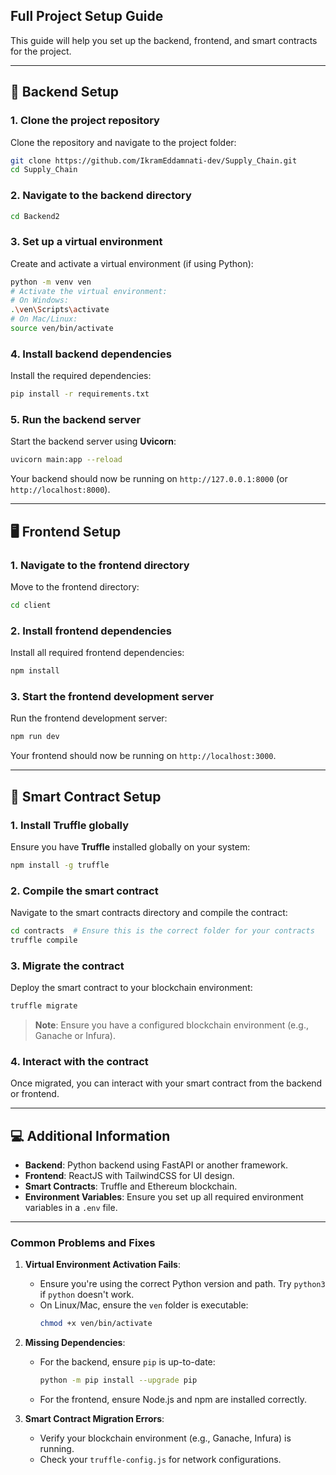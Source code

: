 ## Full Project Setup Guide

This guide will help you set up the backend, frontend, and smart contracts for the project.

---

## 🚀 Backend Setup

### 1. Clone the project repository

Clone the repository and navigate to the project folder:

```bash
git clone https://github.com/IkramEddamnati-dev/Supply_Chain.git
cd Supply_Chain
```

### 2. Navigate to the backend directory

```bash
cd Backend2
```


### 3. Set up a virtual environment

Create and activate a virtual environment (if using Python):

```bash
python -m venv ven
# Activate the virtual environment:
# On Windows:
.\ven\Scripts\activate
# On Mac/Linux:
source ven/bin/activate
```

### 4. Install backend dependencies

Install the required dependencies:

```bash
pip install -r requirements.txt
```

### 5. Run the backend server

Start the backend server using **Uvicorn**:

```bash
uvicorn main:app --reload
```

Your backend should now be running on `http://127.0.0.1:8000` (or `http://localhost:8000`).

---

## 🖥 Frontend Setup

### 1. Navigate to the frontend directory

Move to the frontend directory:

```bash
cd client
```

### 2. Install frontend dependencies

Install all required frontend dependencies:

```bash
npm install
```

### 3. Start the frontend development server

Run the frontend development server:

```bash
npm run dev
```

Your frontend should now be running on `http://localhost:3000`.

---

## 📜 Smart Contract Setup

### 1. Install Truffle globally

Ensure you have **Truffle** installed globally on your system:

```bash
npm install -g truffle
```

### 2. Compile the smart contract

Navigate to the smart contracts directory and compile the contract:

```bash
cd contracts  # Ensure this is the correct folder for your contracts
truffle compile
```


### 3. Migrate the contract

Deploy the smart contract to your blockchain environment:

```bash
truffle migrate
```

> **Note**: Ensure you have a configured blockchain environment (e.g., Ganache or Infura).

### 4. Interact with the contract

Once migrated, you can interact with your smart contract from the backend or frontend.

---

## 💻 Additional Information

- **Backend**: Python backend using FastAPI or another framework.
- **Frontend**: ReactJS with TailwindCSS for UI design.
- **Smart Contracts**: Truffle and Ethereum blockchain.
- **Environment Variables**: Ensure you set up all required environment variables in a `.env` file.

---

### Common Problems and Fixes

1. **Virtual Environment Activation Fails**:
   - Ensure you're using the correct Python version and path. Try `python3` if `python` doesn't work.
   - On Linux/Mac, ensure the `ven` folder is executable:  
     ```bash
     chmod +x ven/bin/activate
     ```

2. **Missing Dependencies**:
   - For the backend, ensure `pip` is up-to-date:  
     ```bash
     python -m pip install --upgrade pip
     ```
   - For the frontend, ensure Node.js and npm are installed correctly.

3. **Smart Contract Migration Errors**:
   - Verify your blockchain environment (e.g., Ganache, Infura) is running.
   - Check your `truffle-config.js` for network configurations.



